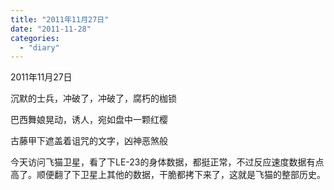 ```yaml
---
title: "2011年11月27日"
date: "2011-11-28"
categories: 
  - "diary"
---
```


2011年11月27日

沉默的士兵，冲破了，冲破了，腐朽的枷锁

巴西舞娘晃动，诱人，宛如盘中一颗红樱

古藤甲下遮盖着诅咒的文字，凶神恶煞般

今天访问飞猫卫星，看了下LE-23的身体数据，都挺正常，不过反应速度数据有点高了。顺便翻了下卫星上其他的数据，干脆都拷下来了，这就是飞猫的整部历史。
